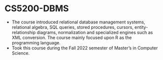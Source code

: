# CS5200-DBMS
* The course introduced relational database management systems, relational algebra, SQL queries, stored procedures, cursors, entity-relationship diagrams, normalization and specialized engines such as XML conversion. The course mainly focused upon R as the programming language.
* Took this course during the Fall 2022 semester of Master’s in Computer Science. 
